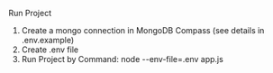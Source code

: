 Run Project

1. Create a mongo connection in MongoDB Compass (see details in .env.example)
2. Create .env file
3. Run Project by Command:
   node --env-file=.env app.js
